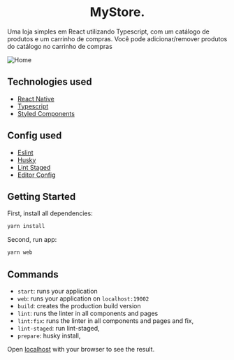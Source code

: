 <h1 align="center">MyStore.</h1>
<p>
Uma loja simples em React utilizando Typescript, com um catálogo de produtos e um carrinho de compras. Você pode adicionar/remover produtos do catálogo no carrinho de compras
</p>

![Home](./screens/home.gif)

## Technologies used
  - [React Native](https://reactnative.dev)
  - [Typescript](https://www.typescriptlang.org)
  - [Styled Components](https://www.styled-components.com)

## Config used
  - [Eslint](https://eslint.org)
  - [Husky](https://typicode.github.io/husky/#/)
  - [Lint Staged](https://github.com/okonet/lint-staged)
  - [Editor Config](https://editorconfig.org/)

## Getting Started

First, install all dependencies:

```bash
yarn install
```

Second, run app:

```bash
yarn web
```

## Commands

- `start`: runs your application
- `web`: runs your application on `localhost:19002`
- `build`: creates the production build version
- `lint`: runs the linter in all components and pages
- `lint:fix`: runs the linter in all components and pages and fix,
- `lint-staged`: run lint-staged,
- `prepare`: husky install,

Open [localhost](http://localhost:19002/) with your browser to see the result.
